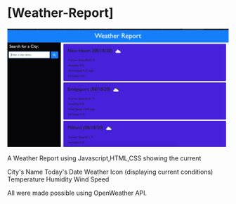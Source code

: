 # [Weather-Report]
![Screenshot of Weather Report Dashboard](./Screenshot/WeatherAPI.png)

A Weather Report using Javascript,HTML,CSS showing the current 

 City's Name
 Today's Date
 Weather Icon (displaying current conditions)
 Temperature
 Humidity
 Wind Speed

All were made possible using OpenWeather API.

